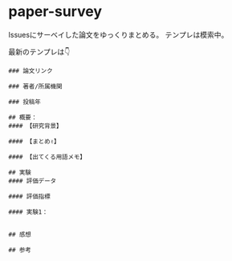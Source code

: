 # paper-survey
Issuesにサーベイした論文をゆっくりまとめる。
テンプレは模索中️。

最新のテンプレは👇
```
### 論文リンク

### 著者/所属機関

### 投稿年

## 概要：
#### 【研究背景】

#### 【まとめ✌】

#### 【出てくる用語メモ】
 
## 実験
#### 評価データ

#### 評価指標
 
#### 実験1：


## 感想

## 参考
```
